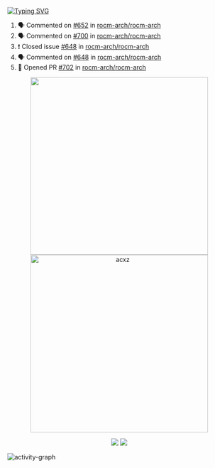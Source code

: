 [![Typing SVG](https://readme-typing-svg.herokuapp.com?size=16&color=AFFFA3&multiline=true&height=75&lines=contributing+to+robotics%2Faerospace%2Fml%2Fgpu+software;packaging+it+for+archlinux;ricer)](https://git.io/typing-svg)

<!--START_SECTION:activity-->
1. 🗣 Commented on [#652](https://github.com/rocm-arch/rocm-arch/issues/652) in [rocm-arch/rocm-arch](https://github.com/rocm-arch/rocm-arch)
2. 🗣 Commented on [#700](https://github.com/rocm-arch/rocm-arch/issues/700) in [rocm-arch/rocm-arch](https://github.com/rocm-arch/rocm-arch)
3. ❗️ Closed issue [#648](https://github.com/rocm-arch/rocm-arch/issues/648) in [rocm-arch/rocm-arch](https://github.com/rocm-arch/rocm-arch)
4. 🗣 Commented on [#648](https://github.com/rocm-arch/rocm-arch/issues/648) in [rocm-arch/rocm-arch](https://github.com/rocm-arch/rocm-arch)
5. 💪 Opened PR [#702](https://github.com/rocm-arch/rocm-arch/pull/702) in [rocm-arch/rocm-arch](https://github.com/rocm-arch/rocm-arch)
<!--END_SECTION:activity-->

<p align="center">
  <img width="400em" src=https://github-readme-stats.vercel.app/api?username=acxz&include_all_commits=true&show_icons=true />
  <img width="400em" src="https://github-readme-streak-stats.herokuapp.com/?user=acxz&" alt="acxz" />
</p>

<p align="center">
  <img src=https://github-readme-stats.vercel.app/api/top-langs/?username=acxz&layout=compact />
  <img src=https://github-profile-trophy.vercel.app/?username=acxz&row=2&column=4 />
</p>

![activity-graph](https://activity-graph.herokuapp.com/graph?username=acxz&theme=aqua)
